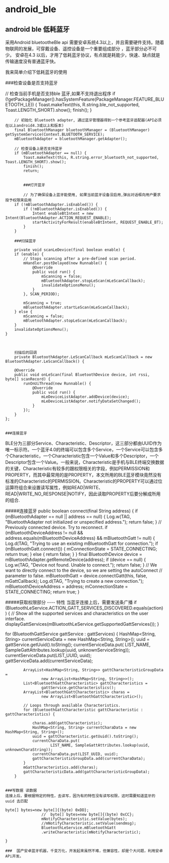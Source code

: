 # android_ble

##  android ble 低耗蓝牙
 
采用Android bluetootheBle api  需要安卓系统4.3以上，并且需要硬件支持。随着物联网的发展，可穿戴设备、遥控设备是一个重要组成部分
，蓝牙部分必不可少。 安卓在4.3 以后，才用了低耗蓝牙协议，有点就是耗能少，快速、缺点就是传输速度没有普通蓝牙快。
 
我来简单介绍下低耗蓝牙的使用

###检查设备是否支持蓝牙

// 检查当前手机是否支持ble 蓝牙,如果不支持退出程序
		if (!getPackageManager().hasSystemFeature(PackageManager.FEATURE_BLUETOOTH_LE)) {
			Toast.makeText(this, R.string.ble_not_supported, Toast.LENGTH_SHORT).show();
			finish();
		}

		// 初始化 Bluetooth adapter, 通过蓝牙管理器得到一个参考蓝牙适配器(API必须在以上android4.3或以上和版本)
		final BluetoothManager bluetoothManager = (BluetoothManager) getSystemService(Context.BLUETOOTH_SERVICE);
		mBluetoothAdapter = bluetoothManager.getAdapter();

		// 检查设备上是否支持蓝牙
		if (mBluetoothAdapter == null) {
			Toast.makeText(this, R.string.error_bluetooth_not_supported, Toast.LENGTH_SHORT).show();
			finish();
			return;
			
			
			###打开蓝牙
			
			// 为了确保设备上蓝牙能使用, 如果当前蓝牙设备没启用,弹出对话框向用户要求授予权限来启用
		if (!mBluetoothAdapter.isEnabled()) {
			if (!mBluetoothAdapter.isEnabled()) {
				Intent enableBtIntent = new Intent(BluetoothAdapter.ACTION_REQUEST_ENABLE);
				startActivityForResult(enableBtIntent, REQUEST_ENABLE_BT);
			}
		}
		
		###扫描蓝牙
		
		private void scanLeDevice(final boolean enable) {
		if (enable) {
			// Stops scanning after a pre-defined scan period.
			mHandler.postDelayed(new Runnable() {
				@Override
				public void run() {
					mScanning = false;
					mBluetoothAdapter.stopLeScan(mLeScanCallback);
					invalidateOptionsMenu();
				}
			}, SCAN_PERIOD);

			mScanning = true;
			mBluetoothAdapter.startLeScan(mLeScanCallback);
		} else {
			mScanning = false;
			mBluetoothAdapter.stopLeScan(mLeScanCallback);
		}
		invalidateOptionsMenu();
	}
		
		
		
		扫描后的回调
		private BluetoothAdapter.LeScanCallback mLeScanCallback = new BluetoothAdapter.LeScanCallback() {

		@Override
		public void onLeScan(final BluetoothDevice device, int rssi, byte[] scanRecord) {
			runOnUiThread(new Runnable() {
				@Override
				public void run() {
					mLeDeviceListAdapter.addDevice(device);
					mLeDeviceListAdapter.notifyDataSetChanged();
				}
			});
		}
	};
	
	
	###连接蓝牙
BLE分为三部分Service、Characteristic、Descriptor，这三部分都由UUID作为唯一标示符。一个蓝牙4.0的终端可以包含多个Service，一个Service可以包含多个Characteristic，一个Characteristic包含一个Value和多个Descriptor，一个Descriptor包含一个Value。一般来说，Characteristic是手机与BLE终端交换数据的关键，Characteristic有较多的跟权限相关的字段，例如PERMISSION和PROPERTY，而其中最常用的是PROPERTY，本文所用的BLE蓝牙模块竟然没有标准的Characteristic的PERMISSION。Characteristic的PROPERTY可以通过位运算符组合来设置读写属性，例如READ|WRITE、READ|WRITE_NO_RESPONSE|NOTIFY，因此读取PROPERTY后要分解成所用的组合.

#####连接蓝牙
	public boolean connect(final String address) {
		if (mBluetoothAdapter == null || address == null) {
			Log.w(TAG, "BluetoothAdapter not initialized or unspecified address.");
			return false;
		}
		// Previously connected device.  Try to reconnect.
		if (mBluetoothDeviceAddress != null && address.equals(mBluetoothDeviceAddress)
				&& mBluetoothGatt != null) {
			Log.d(TAG, "Trying to use an existing mBluetoothGatt for connection.");
			if (mBluetoothGatt.connect()) {
				mConnectionState = STATE_CONNECTING;
				return true;
			} else {
				return false;
			}
		}
		final BluetoothDevice device = mBluetoothAdapter.getRemoteDevice(address);
		if (device == null) {
			Log.w(TAG, "Device not found.  Unable to connect.");
			return false;
		}
		// We want to directly connect to the device, so we are setting the autoConnect
		// parameter to false.
		mBluetoothGatt = device.connectGatt(this, false, mGattCallback);
		Log.d(TAG, "Trying to create a new connection.");
		mBluetoothDeviceAddress = address;
		mConnectionState = STATE_CONNECTING;
		return true;
	}

#####获取权限部分 ---- 特性
 当蓝牙连接上后，需要发送条广播
 if (BluetoothLeService.ACTION_GATT_SERVICES_DISCOVERED.equals(action)) {
				// Show all the supported services and characteristics on the user interface.
				displayGattServices(mBluetoothLeService.getSupportedGattServices());
}

for (BluetoothGattService gattService : gattServices) {
			HashMap<String, String> currentServiceData = new HashMap<String, String>();
			uuid = gattService.getUuid().toString();
			currentServiceData.put(
					LIST_NAME, SampleGattAttributes.lookup(uuid, unknownServiceString));
			currentServiceData.put(LIST_UUID, uuid);
			gattServiceData.add(currentServiceData);

			ArrayList<HashMap<String, String>> gattCharacteristicGroupData =
					new ArrayList<HashMap<String, String>>();
			List<BluetoothGattCharacteristic> gattCharacteristics =
					gattService.getCharacteristics();
			ArrayList<BluetoothGattCharacteristic> charas =
					new ArrayList<BluetoothGattCharacteristic>();

			// Loops through available Characteristics.
			for (BluetoothGattCharacteristic gattCharacteristic : gattCharacteristics) {

				charas.add(gattCharacteristic);
				HashMap<String, String> currentCharaData = new HashMap<String, String>();
				uuid = gattCharacteristic.getUuid().toString();
				currentCharaData.put(
						LIST_NAME, SampleGattAttributes.lookup(uuid, unknownCharaString));
				currentCharaData.put(LIST_UUID, uuid);
				gattCharacteristicGroupData.add(currentCharaData);
			}
			mGattCharacteristics.add(charas);
			gattCharacteristicData.add(gattCharacteristicGroupData);
		}
		
	
	###写数据 读数据
	连接上后，要根据特定的特性，去读写，因为有的特性没有读写权限，这时需要知道蓝牙的uuid 去匹配
	
	byte[] bytes=new byte[]{(byte) 0xDD};
					//	byte[] bytes=new byte[]{(byte) 0xCC};
					mNotifyCharacteristic.setValue(bytes);
					//mNotifyCharacteristic.setValue(sendmsg);
					BluetoothLeService.mBluetoothGatt
					.writeCharacteristic(mNotifyCharacteristic);
	
	}
	
	###  国产安卓蓝牙机器，千变万化，开发起来虽然不难，但兼容性，却是个大问题，利用安卓APi开发。
	
	
			
